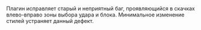 Плагин исправляет старый и неприятный баг, проявляющийся в скачках влево-вправо зоны выбора удара и блока. Минимальное изменение стилей устраняет данный дефект.